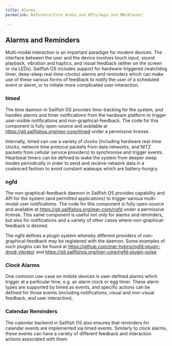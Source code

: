 ```yaml
---
title: Alarms
permalink: Reference/Core_Areas_and_APIs/Apps_and_MW/Alarms/

---
```


## Alarms and Reminders

Multi-modal interaction is an important paradigm for modern devices. The
interface between the user and the device involves touch input, sound
playback, vibration and haptics, and visual feedback (either on the
screen or via LEDs). Sailfish OS includes support for hardware-triggered
(watchdog timer, deep-sleep real-time-clocks) alarms and reminders which
can make use of these various forms of feedback to notify the user of a
scheduled event or alarm, or to initiate more complicated
user-interaction.

### timed

The time daemon in Sailfish OS provides time-tracking for the system,
and handles alarms and timer notifications from the hardware platform to
trigger user-visible notifications and non-graphical-feedback. The code
for this component is fully open-source and available at
<https://git.sailfishos.org/mer-core/timed> under a permissive license.

Internally, timed can use a variety of clocks (including hardware
real-time clocks, network time protocol packets from data networks, and
NITZ packets from cellular service providers) to synchronise and trigger
events. Heartbeat timers can be defined to wake the system from deeper
sleep modes periodically in order to send and receive network data in a
coalesced fashion to avoid constant wakeups which are battery-hungry.

### ngfd

The non-graphical-feedback daemon in Sailfish OS provides capability and
API for the system (and permitted applications) to trigger various
multi-modal user notifications. The code for this component is fully
open-source and available at <https://git.sailfishos.org/mer-core/ngfd>
under a permissive license. This same component is useful not only for
alarms and reminders, but also for notifications and a variety of other
cases where non-graphical-feedback is desired.

The ngfd defines a plugin system whereby different providers of
non-graphical-feedback may be registered with the daemon. Some examples
of such plugins can be found at
<https://github.com/mer-hybris/ngfd-plugin-droid-vibrator> and
<https://git.sailfishos.org/mer-core/ngfd-plugin-pulse>

### Clock Alarms

One common use-case on mobile devices is user-defined alarms which
trigger at a particular time, e.g. an alarm clock or egg timer. These
alarm types are supported by timed as events, and specific actions can
be defined for those events (including notifications, visual and
non-visual feedback, and user interaction).

### Calendar Reminders

The calendar backend in Sailfish OS also ensures that reminders for
calendar events are implemented via timed events. Similarly to clock
alarms, these events can have a variety of different feedback and
interaction actions associated with them.
